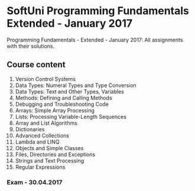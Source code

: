 # SoftUni Programming Fundamentals Extended - January 2017
Programming Fundamentals - Extended - January 2017: All assignments with their solutions.

## Course content

1. Version Control Systems
2. Data Types: Numeral Types and Type Conversion
3. Data Types: Text and Other Types, Variables
4. Methods: Defining and Calling Methods
5. Debugging and Troubleshooting Code
6. Arrays: Simple Array Processing 
7. Lists: Processing Variable-Length Sequences
8. Array and List Algorithms
9. Dictionaries
10. Advanced Collections
11. Lambda and LINQ
12. Objects and Simple Classes
13. Files, Directories and Exceptions
14. Strings and Text Processing
15. Regular Expressions

### Exam - 30.04.2017
